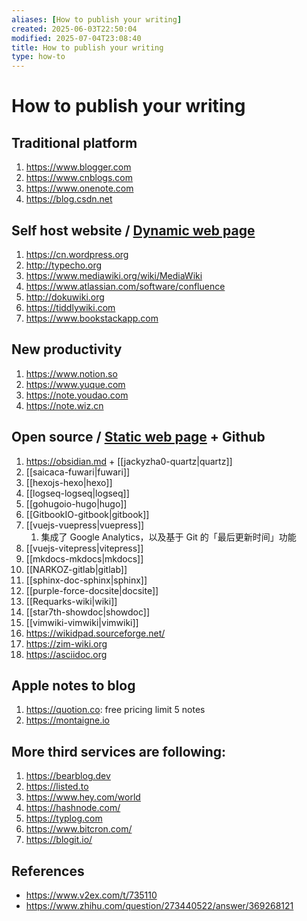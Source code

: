```yaml
---
aliases: [How to publish your writing]
created: 2025-06-03T22:50:04
modified: 2025-07-04T23:08:40
title: How to publish your writing
type: how-to
---
```


# How to publish your writing

## Traditional platform

1. https://www.blogger.com
2. https://www.cnblogs.com
3. https://www.onenote.com
4. https://blog.csdn.net

## Self host website / [Dynamic web page](https://en.wikipedia.org/wiki/Dynamic_web_page)

1. https://cn.wordpress.org
2. http://typecho.org
3. https://www.mediawiki.org/wiki/MediaWiki
4. https://www.atlassian.com/software/confluence
5. http://dokuwiki.org
6. https://tiddlywiki.com
7. https://www.bookstackapp.com

## New productivity

1. https://www.notion.so
2. https://www.yuque.com
3. https://note.youdao.com
4. https://note.wiz.cn

## Open source / [Static web page](https://en.wikipedia.org/wiki/Static_web_page) + Github

1. https://obsidian.md + [[jackyzha0-quartz|quartz]]
2. [[saicaca-fuwari|fuwari]]
3. [[hexojs-hexo|hexo]]
4. [[logseq-logseq|logseq]]
5. [[gohugoio-hugo|hugo]]
6. [[GitbookIO-gitbook|gitbook]]
7. [[vuejs-vuepress|vuepress]]
    1. 集成了 Google Analytics，以及基于 Git 的「最后更新时间」功能
8. [[vuejs-vitepress|vitepress]]
9. [[mkdocs-mkdocs|mkdocs]]
10. [[NARKOZ-gitlab|gitlab]]
11. [[sphinx-doc-sphinx|sphinx]]
12. [[purple-force-docsite|docsite]]
13. [[Requarks-wiki|wiki]]
14. [[star7th-showdoc|showdoc]]
15. [[vimwiki-vimwiki|vimwiki]]
16. https://wikidpad.sourceforge.net/
17. https://zim-wiki.org
18. https://asciidoc.org

## Apple notes to blog

1. https://quotion.co: free pricing limit 5 notes
2. https://montaigne.io

## More third services are following:

1. https://bearblog.dev
2. https://listed.to
3. https://www.hey.com/world
4. https://hashnode.com/
5. https://typlog.com
6. https://www.bitcron.com/
7. https://blogit.io/

## References

- https://www.v2ex.com/t/735110
- https://www.zhihu.com/question/273440522/answer/369268121
